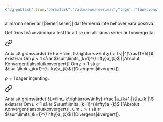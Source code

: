 ```yaml
---
{"dg-publish":true,"permalink":"/allmaenna-serier/","tags":["funktionsteori"]}
---
```


allmänna serier är [[Serier\|serier]] där termerna inte behöver vara positiva.

Det finns två användbara test för att se om allmänna serier är konvergenta.

<div class="transclusion internal-embed is-loaded"><a class="markdown-embed-link" href="/cauchys-rottest/" aria-label="Open link"><svg xmlns="http://www.w3.org/2000/svg" width="24" height="24" viewBox="0 0 24 24" fill="none" stroke="currentColor" stroke-width="2" stroke-linecap="round" stroke-linejoin="round" class="svg-icon lucide-link"><path d="M10 13a5 5 0 0 0 7.54.54l3-3a5 5 0 0 0-7.07-7.07l-1.72 1.71"></path><path d="M14 11a5 5 0 0 0-7.54-.54l-3 3a5 5 0 0 0 7.07 7.07l1.71-1.71"></path></svg></a><div class="markdown-embed">




Anta att gränsvärdet $\rho = \lim_{k\rightarrow\infty}|a_{k}|^{\frac{1}{k}}$ existerar
Om $\rho<1$ så är $\sum\limits_{k=1}^{\infty}a_{k}$ [[Absolut Konvergent\|absolutkonvergent]]
Om $\rho>1$ så är $\sum\limits_{k=1}^{\infty}a_{k}$ [[Divergens\|divergent]]

$\rho = 1$ säger ingenting.

</div></div>


<div class="transclusion internal-embed is-loaded"><a class="markdown-embed-link" href="/d-alemberts-kvottest/" aria-label="Open link"><svg xmlns="http://www.w3.org/2000/svg" width="24" height="24" viewBox="0 0 24 24" fill="none" stroke="currentColor" stroke-width="2" stroke-linecap="round" stroke-linejoin="round" class="svg-icon lucide-link"><path d="M10 13a5 5 0 0 0 7.54.54l3-3a5 5 0 0 0-7.07-7.07l-1.72 1.71"></path><path d="M14 11a5 5 0 0 0-7.54-.54l-3 3a5 5 0 0 0 7.07 7.07l1.71-1.71"></path></svg></a><div class="markdown-embed">




Anta att gränsvärdet $L=\lim_{k\rightarrow\infty} \frac{|a_{k+1}|}{|a_{k}|}$ existerar
Om $L<1$ så är $\sum\limits_{k=1}^{\infty}a_{k}$ [[Absolut Konvergent\|absolutkonvergent]].
Om $L>1$ så är $\sum\limits_{k=1}^{\infty}a_{k}$ [[Divergens\|divergent]].

</div></div>



